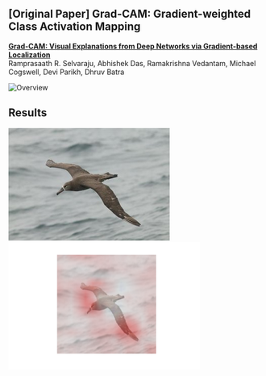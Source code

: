 ## [Original Paper] Grad-CAM: Gradient-weighted Class Activation Mapping

**[Grad-CAM: Visual Explanations from Deep Networks via Gradient-based Localization](https://arxiv.org/abs/1610.02391)**  
Ramprasaath R. Selvaraju, Abhishek Das, Ramakrishna Vedantam, Michael Cogswell, Devi Parikh, Dhruv Batra  

![Overview](http://i.imgur.com/JaGbdZ5.png)


## Results
![Preview](Black_Footed_Albatross_0001_796111.jpg)
<img src="https://github.com/Sooram/GradCam-tensorflow/blob/master/test.png" width="380">
